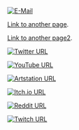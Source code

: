 [![E-Mail](https://img.icons8.com/ios-glyphs/30/000000/email.png)](mailto:pandartb3d@gmail.com)

[Link to another page](./post.html).

[Link to another page2](_layout/post.html).

[![Twitter URL](https://img.icons8.com/ios-glyphs/30/000000/twitter--v1.png)](https://twitter.com/pandartb3d)



[![YouTube URL](https://img.icons8.com/ios-glyphs/30/000000/youtube-play.png)](https://www.youtube.com/channel/UCbM3kTD2lsXQPORbi2lyZSg)


[![Artstation URL](https://img.icons8.com/windows/30/000000/artstation.png)](https://www.artstation.com/pandartb3d)


[![Itch.io URL](https://img.icons8.com/ios-glyphs/30/000000/itch-io.png)](https://pandartb3d.itch.io/)



[![Reddit URL](https://img.icons8.com/ios-filled/30/000000/reddit--v2.png)](https://www.reddit.com/user/pandartb3d)



[![Twitch URL](https://img.icons8.com/ios-glyphs/30/000000/twitch.png)](https://www.twitch.tv/pandartb3d)



